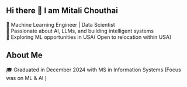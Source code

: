 ## Hi there 👋 I am Mitali Chouthai

🎯 Machine Learning Engineer | Data Scientist  
🚀 Passionate about AI, LLMs, and building intelligent systems  
📍 Exploring ML opportunities in USA( Open to relocation within USA)

## About Me
🎓 Graduated in December 2024 with MS in Information Systems (Focus was on ML & AI )

